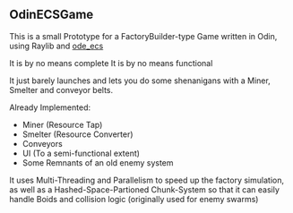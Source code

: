 ## OdinECSGame
This is a small Prototype for a FactoryBuilder-type Game written in Odin, using Raylib and [ode_ecs](https://github.com/odin-engine/ode_ecs)

It is by no means complete
It is by no means functional

It just barely launches and lets you do some shenanigans with a Miner, Smelter and conveyor belts.

Already Implemented:
- Miner (Resource Tap)
- Smelter (Resource Converter)
- Conveyors
- UI (To a semi-functional extent)
- Some Remnants of an old enemy system

It uses Multi-Threading and Parallelism to speed up the factory simulation, as well as a Hashed-Space-Partioned Chunk-System so that it can easily handle Boids and collision logic (originally used for enemy swarms)

